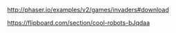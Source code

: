 http://phaser.io/examples/v2/games/invaders#download

https://flipboard.com/section/cool-robots-bJqdaa
